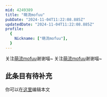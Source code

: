 ```yaml
---
mid: 4249389
title: "萌流mofuu"
pubDate: "2024-11-04T11:22:08.885Z"
updatedDate: "2024-11-04T11:22:08.885Z"
profile:
  {
    Nickname: ["萌流mofuu"],
  }
---
```


关注[萌流mofuu](https://space.bilibili.com/4249389)谢谢喵~ 关注[萌流mofuu](https://space.bilibili.com/4249389)谢谢喵~

## 此条目有待补充
你可以在[这里](https://github.com/Yuhanawa/VTuber.ICU-Content/edit/master/v/萌流mofuu/index.md)编辑本文
